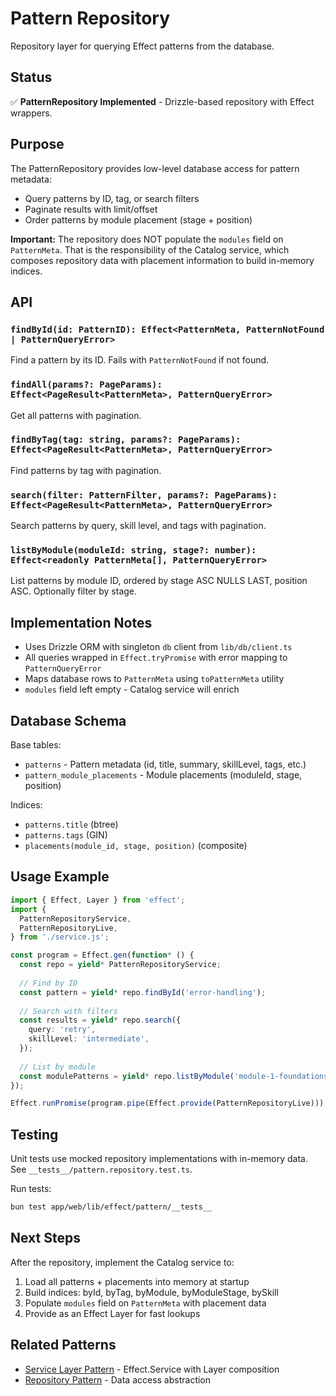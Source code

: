# Pattern Repository

Repository layer for querying Effect patterns from the database.

## Status

✅ **PatternRepository Implemented** - Drizzle-based repository with Effect wrappers.

## Purpose

The PatternRepository provides low-level database access for pattern metadata:
- Query patterns by ID, tag, or search filters
- Paginate results with limit/offset
- Order patterns by module placement (stage + position)

**Important:** The repository does NOT populate the `modules` field on `PatternMeta`. That is the responsibility of the Catalog service, which composes repository data with placement information to build in-memory indices.

## API

### `findById(id: PatternID): Effect<PatternMeta, PatternNotFound | PatternQueryError>`

Find a pattern by its ID. Fails with `PatternNotFound` if not found.

### `findAll(params?: PageParams): Effect<PageResult<PatternMeta>, PatternQueryError>`

Get all patterns with pagination.

### `findByTag(tag: string, params?: PageParams): Effect<PageResult<PatternMeta>, PatternQueryError>`

Find patterns by tag with pagination.

### `search(filter: PatternFilter, params?: PageParams): Effect<PageResult<PatternMeta>, PatternQueryError>`

Search patterns by query, skill level, and tags with pagination.

### `listByModule(moduleId: string, stage?: number): Effect<readonly PatternMeta[], PatternQueryError>`

List patterns by module ID, ordered by stage ASC NULLS LAST, position ASC. Optionally filter by stage.

## Implementation Notes

- Uses Drizzle ORM with singleton `db` client from `lib/db/client.ts`
- All queries wrapped in `Effect.tryPromise` with error mapping to `PatternQueryError`
- Maps database rows to `PatternMeta` using `toPatternMeta` utility
- `modules` field left empty - Catalog service will enrich

## Database Schema

Base tables:
- `patterns` - Pattern metadata (id, title, summary, skillLevel, tags, etc.)
- `pattern_module_placements` - Module placements (moduleId, stage, position)

Indices:
- `patterns.title` (btree)
- `patterns.tags` (GIN)
- `placements(module_id, stage, position)` (composite)

## Usage Example

```typescript
import { Effect, Layer } from 'effect';
import {
  PatternRepositoryService,
  PatternRepositoryLive,
} from './service.js';

const program = Effect.gen(function* () {
  const repo = yield* PatternRepositoryService;
  
  // Find by ID
  const pattern = yield* repo.findById('error-handling');
  
  // Search with filters
  const results = yield* repo.search({
    query: 'retry',
    skillLevel: 'intermediate',
  });
  
  // List by module
  const modulePatterns = yield* repo.listByModule('module-1-foundations');
});

Effect.runPromise(program.pipe(Effect.provide(PatternRepositoryLive)));
```

## Testing

Unit tests use mocked repository implementations with in-memory data. See `__tests__/pattern.repository.test.ts`.

Run tests:
```bash
bun test app/web/lib/effect/pattern/__tests__
```

## Next Steps

After the repository, implement the Catalog service to:
1. Load all patterns + placements into memory at startup
2. Build indices: byId, byTag, byModule, byModuleStage, bySkill
3. Populate `modules` field on `PatternMeta` with placement data
4. Provide as an Effect Layer for fast lookups

## Related Patterns

- [Service Layer Pattern](https://github.com/PaulJPhilp/Effect-Patterns) - Effect.Service with Layer composition
- [Repository Pattern](https://github.com/PaulJPhilp/Effect-Patterns) - Data access abstraction
